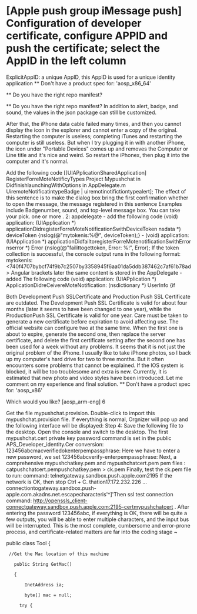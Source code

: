 # [Apple push group iMessage push] Configuration of developer certificate, configure APPID and push the certificate; select the AppID in the left column

ExplicitAppID: a unique AppID, this AppID is used for a unique identity application
** Don't have a product spec for: 'aosp_x86_64'

** Do you have the right repo manifest?


** Do you have the right repo manifest?
In addition to alert, badge, and sound, the values in the json package can still be customized.

After that, the iPhone data cable failed many times, and then you cannot display the icon in the explorer and cannot enter a copy of the original. Restarting the computer is useless; completing iTunes and restarting the computer is still useless. But when I try plugging it in with another iPhone, the icon under "Portable Devices" comes up and removes the Computer or Line title and it's nice and weird. So restart the iPhonex, then plug it into the computer and it's normal.

Add the following code [[UIAPplicationSharedApplication] RegisterForreMoteNotificyTypes Project Mypushchat in DidfinishlaunchingWithOptions in AppDelegate.m UiremoteNotificatintypeBadge | uiremotinotifictiontypealert]; The effect of this sentence is to make the dialog box bring the first confirmation whether to open the message, the message registered in this sentence Examples include Badgenumber, sound, and top-level message box. You can take your pick. one or more . 2: appdelegate - add the following code (void) application: (UIApplication *) applicationDidregisterForreMoteNotificationSwithDeviceToken nsdata *) deviceToken {nslog(@"mytokenis:%@", deviceToken);} - (void) application: (UIApplication *) applicationDidfailtoregisterForreMotenotificationSwithError nserror *) Error {nslog(@"failittogettoken, Error: %!", Error); If the token collection is successful, the console output runs in the following format: mytokenis: <740f4707bybcf74f9b7c2507by3358945f6aa01da5ddb387462c7af61b78ad> Angular brackets later the same content is stored in the AppDelegate - added The following code (void) application: (UIAPplication *) ApplicationDidreCeivereMoteNotification: (nsdictionary *) UserInfo {if

Both Development Push SSLCertificate and Production Push SSL Certificate are outdated. The Development Push SSL Certificate is valid for about four months (later it seems to have been changed to one year), while the ProductionPush SSL Certificate is valid for one year. Care must be taken to generate a new certificate before expiration to avoid affecting use. The official website can configure two at the same time. When the first one is about to expire, generate the second one, then replace the server certificate, and delete the first certificate setting after the second one has been used for a week without any problems.
It seems that it is not just the original problem of the iPhone. I usually like to take iPhone photos, so I back up my computer's hard drive for two to three months. But it often encounters some problems that cannot be explained. If the IOS system is blocked, it will be too troublesome and extra is new. Currently, it is estimated that new photo and video styles have been introduced. Let me comment on my experience and final solution.
** Don't have a product spec for: 'aosp_x86'

Which would you like? [aosp_arm-eng] 6

Get the file mypushchat.provision. Double-click to import this mypushchat.provision file. If everything is normal, Orgnizer will pop up and the following interface will be displayed: Step 4: Save the following file to the desktop. Open the console and switch to the desktop. The first mypushchat.cert private key password command is set in the public APS_Developer_identity.Cer conversion: 123456abcmacverifiedokenterpempassphrase: Here we have to enter a new password, we set 123456abcverify-enterpempassphrase: Next, a comprehensive mypushchatkey.pem and mypushchatcert.pem pem files : catpushchatcert.pempushchatkey.pem > ck.pem Finally, test the ck.pem file to run: command: telnetgateway.sandbox.push.apple.com2195 If the network is OK, then stop Ctrl + C. thation17.172.232.226 … connectiontogateway.sandbox.push-apple.com.akadns.net.escapecharacteris'^]'Then ssl test connection command: http://openssls_client-connectgateway.sandbox.push.apple.com:2195-certmypushchatcert . After entering the password 123456abc, if everything is OK, there will be quite a few outputs, you will be able to enter multiple characters, and the input bus will be interrupted. This is the most complete, cumbersome and error-prone process, and certificate-related matters are far into the coding stage ~

public class Tool {

     //Get the Mac location of this machine

       public String GetMac()

       {

           InetAddress ia;

           byte[] mac = null;

         try {